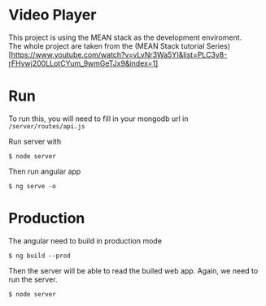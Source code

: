 # Video Player

This project is using the MEAN stack as the development enviroment. <br/>
The whole project are taken from the (MEAN Stack tutorial Series)[https://www.youtube.com/watch?v=vLvNr3Wa5YI&list=PLC3y8-rFHvwj200LLotCYum_9wmGeTJx9&index=1]

# Run

To run this, you will need to fill in your mongodb url in `/server/routes/api.js`

Run server with

```
$ node server
```

Then run angular app

```
$ ng serve -o
```

# Production

The angular need to build in production mode

```
$ ng build --prod
```

Then the server will be able to read the builed web app. Again, we need to run the server.

```
$ node server
```
